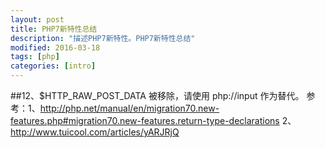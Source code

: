 ```yaml
---
layout: post
title: PHP7新特性总结
description: "描述PHP7新特性。PHP7新特性总结"
modified: 2016-03-18
tags: [php]
categories: [intro]
---
```


##12、$HTTP_RAW_POST_DATA 被移除，请使用 php://input 作为替代。
参考：1、<a href="http://php.net/manual/en/migration70.new-features.php#migration70.new-features.return-type-declarations">http://php.net/manual/en/migration70.new-features.php#migration70.new-features.return-type-declarations</a>
	  2、<a href="http://www.tuicool.com/articles/yARJRjQ">http://www.tuicool.com/articles/yARJRjQ</a>